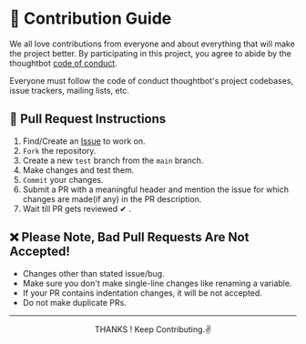 # 🤝 Contribution Guide

We all love contributions from everyone and about everything that will make the project better. By participating in this project, you agree to abide by the thoughtbot [code of conduct](https://thoughtbot.com/open-source-code-of-conduct).

Everyone must follow the code of conduct thoughtbot's project codebases, issue trackers, mailing lists, etc.

## 🔼 Pull Request Instructions

1. Find/Create an [Issue](https://github.com/yashchaudhari008/tic-tac-toe/issues) to work on.
2. `Fork` the repository.
3. Create a new `test` branch from the `main` branch.
4. Make changes and test them.
5. `Commit` your changes.
6. Submit a PR with a meaningful header and mention the issue for which changes are made(if any) in the PR description.
7. Wait till PR gets reviewed ✔ .

## ❌ Please Note, Bad Pull Requests Are Not Accepted!

- Changes other than stated issue/bug.
- Make sure you don't make single-line changes like renaming a variable.
- If your PR contains indentation changes, it will be not accepted.
- Do not make duplicate PRs.

---

<div align="center">THANKS ! Keep Contributing.✌</div>
